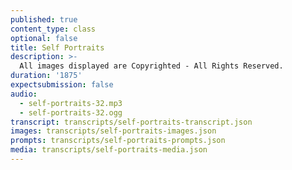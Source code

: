 ```yaml
---
published: true
content_type: class
optional: false
title: Self Portraits
description: >-
  All images displayed are Copyrighted - All Rights Reserved.
duration: '1875'
expectsubmission: false
audio:
  - self-portraits-32.mp3
  - self-portraits-32.ogg
transcript: transcripts/self-portraits-transcript.json
images: transcripts/self-portraits-images.json
prompts: transcripts/self-portraits-prompts.json
media: transcripts/self-portraits-media.json
---
```

